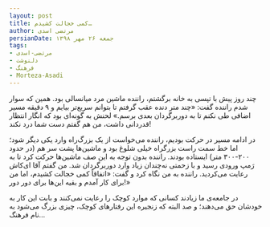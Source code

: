 ```yaml
---
layout: post
title: کمی خجالت کشیدم…
author: مرتضی اسدی
persianDate: جمعه ۲۶ مهر ۱۳۹۸
tags:
- مرتضی-اسدی
- دلنوشت
- فرهنگ
- Morteza-Asadi
---
```

چند روز پیش با تپسی به خانه برگشتم، راننده ماشین مرد میانسالی بود. همین که سوار شدم راننده گفت: «چند متر دنده عقب گرفتم تا بتوانم سریع‌تر بیایم و ۹ دقیقه مسیر اضافی طی نکنم تا به دوربرگردان بعدی برسم.» لحنش به گونه‌ای بود که انگار انتظار قدردانی داشت،‌ من هم گفتم دست شما درد نکند!



در ادامه مسیر در حرکت بودیم، راننده می‌خواست از یک بزرگ‌راه وارد یکی دیگر شود؛ اما خط سمت راست بزرگراه خیلی شلوغ بود و ماشین‌ها پشت سر هم (در حدود ۲۰۰-۳۰۰ متر) ایستاده بودند. راننده بدون توجه به این صف ماشین‌ها حرکت کرد تا به رَمپ ورودی رسید و با زحمتی نه‌چندان زیاد وارد دوربرگردان شد. من گفتم آقا ای‌کاش رعایت می‌کردید. راننده به من نگاه کرد و گفت: «اتفاقاً کمی خجالت کشیدم، اما من برای کار آمدم و بقیه این‌ها برای دور دور!»

در جامعه‌ی ما زیادند کسانی که موارد کوچک را رعایت نمی‌کنند و بابت این کار به خودشان حق می‌دهند؛ و صد البته که زنجیره این رفتارهای کوچک، چیزی بزرگ می‌شود به نام فرهنگ…
